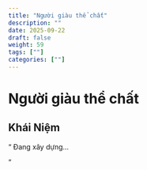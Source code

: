 ```yaml
---
title: "Người giàu thể chất"
description: ""
date: 2025-09-22
draft: false
weight: 59
tags: [""]
categories: [""]
---
```


# Người giàu thể chất

<!-- **Mã:** 
**Nhóm:**  -->

## Khái Niệm

“ 
Đang xây dựng...

”